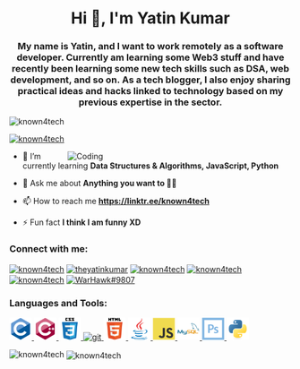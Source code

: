 <h1 align="center">Hi 👋, I'm Yatin Kumar</h1>
<h3 align="center">My name is Yatin, and I want to work remotely as a software developer. Currently am learning some Web3 stuff and have recently been learning some new tech skills such as DSA, web development, and so on. As a tech blogger, I also enjoy sharing practical ideas and hacks linked to technology based on my previous expertise in the sector.</h3>

<p align="left"> <img src="https://komarev.com/ghpvc/?username=known4tech&label=Profile%20views&color=0e75b6&style=flat" alt="known4tech" /> </p>

<p align="left"> <a href="https://github.com/ryo-ma/github-profile-trophy"><img src="https://github-profile-trophy.vercel.app/?username=known4tech" alt="known4tech" /></a> </p>
<img align="right" alt="Coding" width="400" src="https://cdn.dribbble.com/users/1162077/screenshots/3848914/programmer.gif">


- 🌱 I’m currently learning **Data Structures & Algorithms, JavaScript, Python**

- 💬 Ask me about **Anything you want to ✌🏻**

- 📫 How to reach me **https://linktr.ee/known4tech**

- ⚡ Fun fact **I think I am funny XD**

<h3 align="left">Connect with me:</h3>
<p align="left">
<a href="https://twitter.com/known4tech" target="blank"><img align="center" src="https://raw.githubusercontent.com/rahuldkjain/github-profile-readme-generator/master/src/images/icons/Social/twitter.svg" alt="known4tech" height="30" width="40" /></a>
<a href="https://linkedin.com/in/theyatinkumar" target="blank"><img align="center" src="https://raw.githubusercontent.com/rahuldkjain/github-profile-readme-generator/master/src/images/icons/Social/linked-in-alt.svg" alt="theyatinkumar" height="30" width="40" /></a>
<a href="https://fb.com/known4tech" target="blank"><img align="center" src="https://raw.githubusercontent.com/rahuldkjain/github-profile-readme-generator/master/src/images/icons/Social/facebook.svg" alt="known4tech" height="30" width="40" /></a>
<a href="https://instagram.com/known4tech" target="blank"><img align="center" src="https://raw.githubusercontent.com/rahuldkjain/github-profile-readme-generator/master/src/images/icons/Social/instagram.svg" alt="known4tech" height="30" width="40" /></a>
<a href="https://www.youtube.com/c/known4tech" target="blank"><img align="center" src="https://raw.githubusercontent.com/rahuldkjain/github-profile-readme-generator/master/src/images/icons/Social/youtube.svg" alt="known4tech" height="30" width="40" /></a>
<a href="https://discord.gg/WarHawk#9807" target="blank"><img align="center" src="https://raw.githubusercontent.com/rahuldkjain/github-profile-readme-generator/master/src/images/icons/Social/discord.svg" alt="WarHawk#9807" height="30" width="40" /></a>
</p>

<h3 align="left">Languages and Tools:</h3>
<p align="left"> <a href="https://www.cprogramming.com/" target="_blank" rel="noreferrer"> <img src="https://raw.githubusercontent.com/devicons/devicon/master/icons/c/c-original.svg" alt="c" width="40" height="40"/> </a> <a href="https://www.w3schools.com/cpp/" target="_blank" rel="noreferrer"> <img src="https://raw.githubusercontent.com/devicons/devicon/master/icons/cplusplus/cplusplus-original.svg" alt="cplusplus" width="40" height="40"/> </a> <a href="https://www.w3schools.com/css/" target="_blank" rel="noreferrer"> <img src="https://raw.githubusercontent.com/devicons/devicon/master/icons/css3/css3-original-wordmark.svg" alt="css3" width="40" height="40"/> </a> <a href="https://git-scm.com/" target="_blank" rel="noreferrer"> <img src="https://www.vectorlogo.zone/logos/git-scm/git-scm-icon.svg" alt="git" width="40" height="40"/> </a> <a href="https://www.w3.org/html/" target="_blank" rel="noreferrer"> <img src="https://raw.githubusercontent.com/devicons/devicon/master/icons/html5/html5-original-wordmark.svg" alt="html5" width="40" height="40"/> </a> <a href="https://www.java.com" target="_blank" rel="noreferrer"> <img src="https://raw.githubusercontent.com/devicons/devicon/master/icons/java/java-original.svg" alt="java" width="40" height="40"/> </a> <a href="https://developer.mozilla.org/en-US/docs/Web/JavaScript" target="_blank" rel="noreferrer"> <img src="https://raw.githubusercontent.com/devicons/devicon/master/icons/javascript/javascript-original.svg" alt="javascript" width="40" height="40"/> </a> <a href="https://www.mysql.com/" target="_blank" rel="noreferrer"> <img src="https://raw.githubusercontent.com/devicons/devicon/master/icons/mysql/mysql-original-wordmark.svg" alt="mysql" width="40" height="40"/> </a> <a href="https://www.photoshop.com/en" target="_blank" rel="noreferrer"> <img src="https://raw.githubusercontent.com/devicons/devicon/master/icons/photoshop/photoshop-line.svg" alt="photoshop" width="40" height="40"/> </a> <a href="https://www.python.org" target="_blank" rel="noreferrer"> <img src="https://raw.githubusercontent.com/devicons/devicon/master/icons/python/python-original.svg" alt="python" width="40" height="40"/> </a> </p>

<p><img align="left" src="https://github-readme-stats.vercel.app/api/top-langs?username=known4tech&show_icons=true&locale=en&layout=compact" alt="known4tech" /></p>

<p>&nbsp;<img align="center" src="https://github-readme-stats.vercel.app/api?username=known4tech&show_icons=true&locale=en" alt="known4tech" /></p>



<!-- - 👋 Hi, I’m Yatin Kumar
- 👀 I’m interested in Technology, Social Media, Web3 & Cyber Security. 
- 🌱 I’m currently learning Data Structures and Algorithms using Java & Python and also learning some basic WebDev Stuff. 
- 💞️ I’m looking to collaborate on Instagram, Twitter or any platform in which you're comfortable.
- 📫 To reach me: https://linktr.ee/known4tech
 -->
<!---
yatin0865/yatin0865 is a ✨ special ✨ repository because its `README.md` (this file) appears on your GitHub profile.
You can click the Preview link to take a look at your changes.
--->
